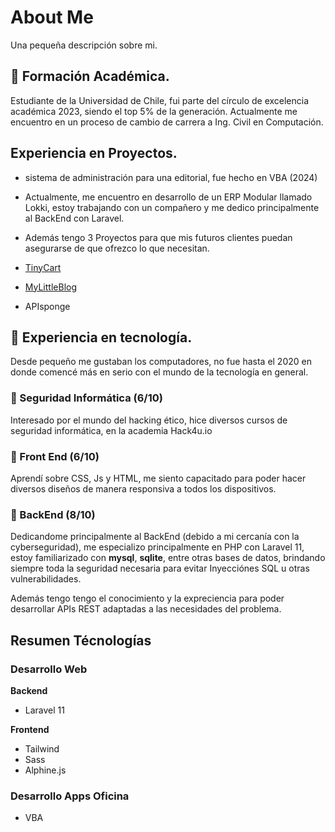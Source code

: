 # About Me
Una pequeña descripción sobre mi.

## 📕 Formación Académica.
Estudiante de la Universidad de Chile, fui parte del círculo de excelencia académica 2023, siendo el top 5% de la generación.
Actualmente me encuentro en  un proceso de cambio de carrera a Ing. Civil en Computación.

## Experiencia en Proyectos.
* sistema de administración para una editorial, fue hecho en VBA (2024)
* Actualmente, me encuentro en desarrollo de un ERP Modular llamado Lokki, estoy trabajando con un compañero y me dedico principalmente al BackEnd con Laravel.

* Además tengo 3 Proyectos para que mis futuros clientes puedan asegurarse de que ofrezco lo que necesitan.
* [TinyCart](https://github.com/S-Neira/TinyCart)
* [MyLittleBlog](https://github.com/S-Neira/MyLittleBlog)
* APIsponge

## 📱 Experiencia en tecnología.
Desde pequeño me gustaban los computadores, no fue hasta el 2020 en donde comencé más en serio con  el mundo de la tecnología en general.

  ### 🔐 Seguridad Informática (6/10)
  Interesado por el mundo del hacking ético, hice diversos cursos de seguridad informática, en la academia Hack4u.io

  ### 🎨 Front End (6/10)
  Aprendí sobre CSS, Js y HTML, me siento capacitado para poder hacer diversos diseños de manera responsiva a todos los dispositivos.

  ### 🧰 BackEnd (8/10)
  Dedicandome principalmente al BackEnd (debido a mi cercanía con la cyberseguridad), me especializo principalmente en PHP con Laravel 11, estoy familiarizado con **mysql**, **sqlite**,    entre otras bases de datos, brindando siempre toda la seguridad necesaria para evitar Inyecciónes SQL u otras vulnerabilidades.

  Además tengo tengo el conocimiento y la expreciencia para poder desarrollar APIs REST adaptadas a las necesidades del problema.

## Resumen Técnologías

### Desarrollo Web

**Backend**
- Laravel 11
  
**Frontend**
- Tailwind
- Sass
- Alphine.js

### Desarrollo Apps Oficina
- VBA

